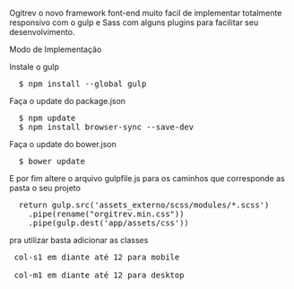 Ogitrev o novo framework font-end muito facil de implementar totalmente responsivo com o gulp e Sass com alguns plugins para facilitar seu desenvolvimento.

Modo de Implementação

Instale o gulp
<pre>
  $ npm install --global gulp
</pre>

Faça o update do package.json
<pre>
  $ npm update 
  $ npm install browser-sync --save-dev
</pre>

Faça o update do bower.json 
<pre>
  $ bower update 
</pre>

E por fim altere o arquivo gulpfile.js para os caminhos que corresponde as pasta o seu projeto
<pre>
  return gulp.src('assets_externo/scss/modules/*.scss')
    .pipe(rename("orgitrev.min.css"))
    .pipe(gulp.dest('app/assets/css'))
</pre>

pra utilizar basta adicionar as classes
<pre>
 col-s1 em diante até 12 para mobile 
 
 col-m1 em diante até 12 para desktop
</pre>
